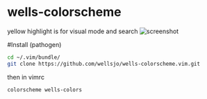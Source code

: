 # wells-colorscheme

yellow highlight is for visual mode and search
![screenshot](http://i.imgur.com/GFEjjzi.png)

#Install (pathogen)
```bash
cd ~/.vim/bundle/
git clone https://github.com/wellsjo/wells-colorscheme.vim.git
```

then in vimrc
```bash
colorscheme wells-colors
```
